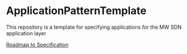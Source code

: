 # ApplicationPatternTemplate
This repository is a template for specifying applications for the MW SDN application layer

[Roadmap to Specification](../../issues/1)
